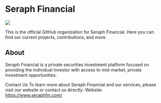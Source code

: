 # Seraph Financial

![](https://media.licdn.com/dms/image/C560BAQEWm5tGORY4pA/company-logo_200_200/0/1671047797884?e=2147483647&v=beta&t=bd2aBsDedvvhCuJpWYXoPwcpVHxUFVmLHyg2b0IfBuA)

This is the official GitHub organization for Seraph Financial. Here you can find our current projects, contributions, and more.

## About

Seraph Financial is a private securities investment platform focused on providing the individual investor with 
access to mid-market, private investment opportunities.

Contact Us
To learn more about Seraph Financial and our services, please visit our website or contact us directly:
Website: https://www.seraphfin.com/
